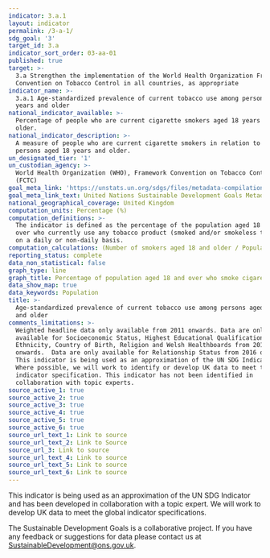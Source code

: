 ```yaml
---
indicator: 3.a.1
layout: indicator
permalink: /3-a-1/
sdg_goal: '3'
target_id: 3.a
indicator_sort_order: 03-aa-01
published: true
target: >-
  3.a Strengthen the implementation of the World Health Organization Framework
  Convention on Tobacco Control in all countries, as appropriate
indicator_name: >-
  3.a.1 Age-standardized prevalence of current tobacco use among persons aged 15
  years and older
national_indicator_available: >-
  Percentage of people who are current cigarette smokers aged 18 years and
  older.
national_indicator_description: >-
  A measure of people who are current cigarette smokers in relation to all
  persons aged 18 years and older.
un_designated_tier: '1'
un_custodian_agency: >-
  World Health Organization (WHO), Framework Convention on Tobacco Control
  (FCTC)
goal_meta_link: 'https://unstats.un.org/sdgs/files/metadata-compilation/Metadata-Goal-3.pdf'
goal_meta_link_text: United Nations Sustainable Development Goals Metadata (PDF 866 KB)
national_geographical_coverage: United Kingdom
computation_units: Percentage (%)
computation_definitions: >-
  The indicator is defined as the percentage of the population aged 18 years and
  over who currently use any tobacco product (smoked and/or smokeless tobacco)
  on a daily or non-daily basis.
computation_calculations: (Number of smokers aged 18 and older / Population) * 100
reporting_status: complete
data_non_statistical: false
graph_type: line
graph_title: Percentage of population aged 18 and over who smoke cigarettes
data_show_map: true
data_keywords: Population
title: >-
  Age-standardized prevalence of current tobacco use among persons aged 15 years
  and older
comments_limitations: >-
  Weighted headline data only available from 2011 onwards. Data are only
  available for Socioeconomic Status, Highest Educational Qualification,
  Ethnicity, Country of Birth, Religion and Welsh Healthboards from 2014
  onwards.  Data are only available for Relationship Status from 2016 onwards.
  This indicator is being used as an approximation of the UN SDG Indicator.
  Where possible, we will work to identify or develop UK data to meet the global
  indicator specification. This indicator has not been identified in
  collaboration with topic experts.
source_active_1: true
source_active_2: true
source_active_3: true
source_active_4: true
source_active_5: true
source_active_6: true
source_url_text_1: Link to source
source_url_text_2: Link to Source
source_url_3: Link to source
source_url_text_4: Link to source
source_url_text_5: Link to source
source_url_text_6: Link to source
---
```

This indicator is being used as an approximation of the UN SDG Indicator and has been developed in collaboration with a topic expert.  We will work to develop UK data to meet the global indicator specifications.  

The Sustainable Development Goals is a collaborative project.  If you have any feedback or suggestions for data please contact us at <SustainableDevelopment@ons.gov.uk>.